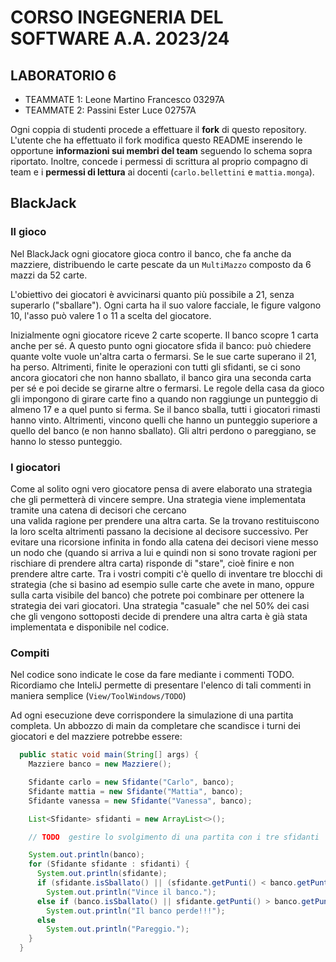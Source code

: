# CORSO INGEGNERIA DEL SOFTWARE A.A. 2023/24

## LABORATORIO 6

* TEAMMATE 1: Leone Martino Francesco 03297A
* TEAMMATE 2: Passini Ester Luce 02757A

Ogni coppia di studenti procede a effettuare il **fork** di questo repository.
L'utente che ha effettuato il fork modifica questo README inserendo le opportune **informazioni sui
membri del team** seguendo lo schema sopra riportato.
Inoltre, concede i permessi di scrittura al proprio compagno di team e i 
**permessi di lettura** ai
docenti (`carlo.bellettini` e `mattia.monga`).

## BlackJack

### Il gioco

Nel BlackJack ogni giocatore gioca contro il banco, che fa anche da mazziere,
distribuendo le carte pescate da un `MultiMazzo` composto da 6 mazzi da 52 carte.

L'obiettivo dei giocatori è avvicinarsi quanto più possibile a 21, senza
superarlo ("sballare"). Ogni carta ha il suo valore facciale, le figure valgono
10, l'asso può valere 1 o 11 a scelta del giocatore.

Inizialmente ogni giocatore riceve 2 carte scoperte. Il banco scopre 1 carta
anche per sé. A questo punto ogni giocatore sfida il banco: può chiedere quante
volte vuole un'altra carta o fermarsi. Se le sue carte superano il 21, ha perso.
Altrimenti, finite le operazioni con tutti gli sfidanti, se ci sono ancora
giocatori che non hanno sballato, il banco gira una seconda carta per sé e poi
decide se girarne altre o fermarsi. Le regole della casa da gioco gli impongono 
di girare carte fino a quando non 
raggiunge un punteggio di almeno 17 e a quel punto si ferma. 
Se il banco sballa, tutti i giocatori rimasti hanno vinto.
Altrimenti, vincono quelli che hanno un punteggio superiore a quello del banco
(e non hanno sballato). Gli altri perdono o pareggiano, se hanno lo stesso
punteggio.

### I giocatori

Come al solito ogni vero giocatore pensa di avere elaborato una strategia che 
gli permetterà di vincere sempre. 
Una strategia viene implementata tramite una catena di decisori che cercano  
una valida ragione per prendere una altra carta. Se la trovano restituiscono 
la loro scelta altrimenti passano la decisione al decisore successivo. 
Per evitare una ricorsione infinita in fondo alla catena dei decisori viene 
messo un nodo che (quando si arriva a lui e quindi non si sono trovate ragioni 
per rischiare di prendere altra carta) risponde di "stare", cioè finire e non 
prendere altre carte.
Tra i vostri compiti c'è quello di inventare tre blocchi di strategia 
(che si basino ad esempio sulle carte che avete in mano, oppure sulla carta 
visibile del banco) che potrete poi combinare per ottenere la strategia 
dei vari giocatori.
Una  strategia "casuale" che nel 50% dei casi che gli vengono sottoposti decide 
di prendere una altra carta è già stata implementata e disponibile nel codice.

### Compiti

Nel codice sono indicate le cose da fare mediante i commenti TODO. 
Ricordiamo che InteliJ permette di presentare l'elenco di tali commenti 
in maniera semplice (`View/ToolWindows/TODO`)

Ad ogni esecuzione deve corrispondere la simulazione di una partita completa. 
Un abbozzo di main da completare che scandisce i turni dei giocatori e del 
mazziere potrebbe essere:

```java
  public static void main(String[] args) {
    Mazziere banco = new Mazziere();

    Sfidante carlo = new Sfidante("Carlo", banco);
    Sfidante mattia = new Sfidante("Mattia", banco);
    Sfidante vanessa = new Sfidante("Vanessa", banco);

    List<Sfidante> sfidanti = new ArrayList<>();

    // TODO  gestire lo svolgimento di una partita con i tre sfidanti

    System.out.println(banco);
    for (Sfidante sfidante : sfidanti) {
      System.out.println(sfidante);
      if (sfidante.isSballato() || (sfidante.getPunti() < banco.getPunti() && !banco.isSballato()))
        System.out.println("Vince il banco.");
      else if (banco.isSballato() || sfidante.getPunti() > banco.getPunti())
        System.out.println("Il banco perde!!!");
      else
        System.out.println("Pareggio.");
    }
  }

```





